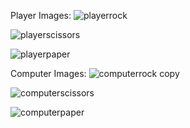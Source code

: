 Player Images:
![playerrock](https://user-images.githubusercontent.com/102932448/173165388-7a044f50-061d-4825-bfa6-5cc643998362.png)

![playerscissors](https://user-images.githubusercontent.com/102932448/173165403-4c91229e-49de-4c71-a384-6466e1f5d163.png)

![playerpaper](https://user-images.githubusercontent.com/102932448/173165418-88691139-4719-4540-9eb1-9fcb94324fd3.png)



Computer Images:
![computerrock copy](https://user-images.githubusercontent.com/102932448/173165438-aae944ef-9f98-42ac-802c-501576b7fa46.png)

![computerscissors](https://user-images.githubusercontent.com/102932448/173165450-5bce8ab9-dc00-4ada-a642-a8a309d8cc58.png)

![computerpaper](https://user-images.githubusercontent.com/102932448/173165473-21dd088f-ba54-4d80-b580-a472ffacefcf.png)
